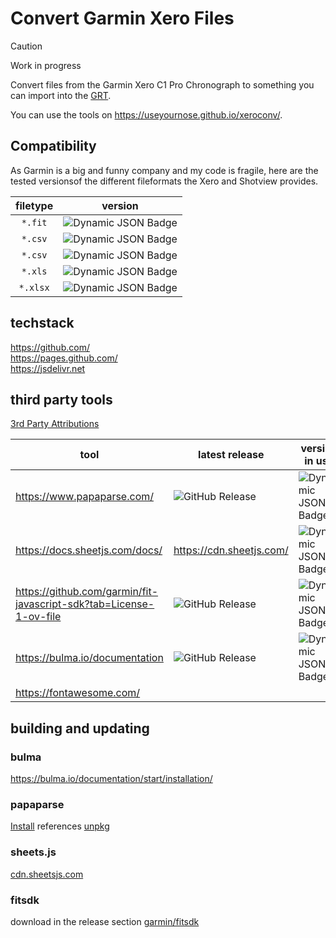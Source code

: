 # Convert Garmin Xero Files

> [!CAUTION]
> Work in progress

Convert files from the Garmin Xero C1 Pro Chronograph to something you can import into the [GRT](https://www.grtools.de/).

You can use the tools on https://useyournose.github.io/xeroconv/.

## Compatibility

As Garmin is a big and funny company and my code is fragile, here are the tested versionsof the different fileformats the Xero and Shotview provides.

| filetype | version |
| :---: | :---: |
| `*.fit` | ![Dynamic JSON Badge](https://img.shields.io/badge/dynamic/json?url=https%3A%2F%2Fgithub.com%2Fuseyournose%2Fxeroconv%2Fraw%2Fmain%2Fdocs%2Ftestedversions.json&query=%24.xero.version&label=firmware+version) |
| `*.csv` | ![Dynamic JSON Badge](https://img.shields.io/badge/dynamic/json?url=https%3A%2F%2Fgithub.com%2Fuseyournose%2Fxeroconv%2Fraw%2Fmain%2Fdocs%2Ftestedversions.json&query=%24.shotview_a.version&label=Shotview+on+Android) |
| `*.csv` | ![Dynamic JSON Badge](https://img.shields.io/badge/dynamic/json?url=https%3A%2F%2Fgithub.com%2Fuseyournose%2Fxeroconv%2Fraw%2Fmain%2Fdocs%2Ftestedversions.json&query=%24.shotview_i.version&label=Shotview+on+iOS) |
| `*.xls` | ![Dynamic JSON Badge](https://img.shields.io/badge/dynamic/json?url=https%3A%2F%2Fgithub.com%2Fuseyournose%2Fxeroconv%2Fraw%2Fmain%2Fdocs%2Ftestedversions.json&query=%24.shotview_a.version&label=Shotview+on+Android) |
| `*.xlsx` | ![Dynamic JSON Badge](https://img.shields.io/badge/dynamic/json?url=https%3A%2F%2Fgithub.com%2Fuseyournose%2Fxeroconv%2Fraw%2Fmain%2Fdocs%2Ftestedversions.json&query=%24.shotview_i.version&label=Shotview+on+iOS) |


## techstack

https://github.com/  
https://pages.github.com/  
https://jsdelivr.net


## third party tools

[3rd Party Attributions](third-party-attributions.txt)

| tool | latest release | version in use |
| --- | --- | --- |
| https://www.papaparse.com/ | ![GitHub Release](https://img.shields.io/github/v/release/mholt/papaparse?sort=date) | ![Dynamic JSON Badge](https://img.shields.io/badge/dynamic/json?url=https%3A%2F%2Fgithub.com%2Fuseyournose%2Fxeroconv%2Fraw%2Fmain%2Fdocs%2Ftestedversions.json&query=%24.papaparse.version&label=version) |
| https://docs.sheetjs.com/docs/  | https://cdn.sheetjs.com/ | ![Dynamic JSON Badge](https://img.shields.io/badge/dynamic/json?url=https%3A%2F%2Fgithub.com%2Fuseyournose%2Fxeroconv%2Fraw%2Fmain%2Fdocs%2Ftestedversions.json&query=%24.sheetjs.version&label=version) |
| https://github.com/garmin/fit-javascript-sdk?tab=License-1-ov-file  | ![GitHub Release](https://img.shields.io/github/v/release/garmin/fit-javascript-sdk?sort=date) | ![Dynamic JSON Badge](https://img.shields.io/badge/dynamic/json?url=https%3A%2F%2Fgithub.com%2Fuseyournose%2Fxeroconv%2Fraw%2Fmain%2Fdocs%2Ftestedversions.json&query=%24.fitsdk.version&label=version) |
| https://bulma.io/documentation  | ![GitHub Release](https://img.shields.io/github/v/release/jgthms/bulma?sort=date) | ![Dynamic JSON Badge](https://img.shields.io/badge/dynamic/json?url=https%3A%2F%2Fgithub.com%2Fuseyournose%2Fxeroconv%2Fraw%2Fmain%2Fdocs%2Ftestedversions.json&query=%24.bulma.version&label=version) |
| https://fontawesome.com/ |  |  |

## building and updating

### bulma

https://bulma.io/documentation/start/installation/ 

### papaparse

[Install](https://github.com/mholt/PapaParse?tab=readme-ov-file#install) references [unpkg](https://unpkg.com/papaparse@latest/papaparse.min.js)

### sheets.js

[cdn.sheetsjs.com](https://cdn.sheetjs.com/)

### fitsdk

download in the release section [garmin/fitsdk](https://github.com/garmin/fit-javascript-sdk)

